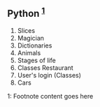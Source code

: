 ## Python <sup>[1](#myfootnote1)</sup>

<ol> 
<li> Slices </li>
<li> Magician </li>
<li> Dictionaries </li>
<li> Animals </li>
<li> Stages of life </li>
<li> Classes Restaurant </li>
<li> User's login (Classes) </li>
<li> Cars </li>
</ol>

<a name="myfootnote1">1</a>: Footnote content goes here
